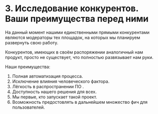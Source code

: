 # 3. Исследование конкурентов. Ваши преимущества перед ними

На данный момент нашими единственными прямыми конкурентами являются модераторы
тех площадок, на которых мы планируем развернуть свою работу.

Конкурентов, имеющих в своём распоряжении аналогичный нам продукт,
просто не существует, что полностью развязывает нам руки.

Наши преимущества:
1. Полная автоматизация процесса.
2. Исключение влияния человеческого фактора.
3. Лёгкость в распространении ПО .
4. Доступность нашего решения для всех.
5. Мы первые, кто запускает такой проект.
6. Возможность предостовлять в дальнейшем множество фич для пользователей.
